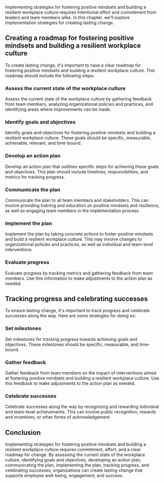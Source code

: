 
Implementing strategies for fostering positive mindsets and building a resilient workplace culture requires intentional effort and commitment from leaders and team members alike. In this chapter, we'll explore implementation strategies for creating lasting change.

Creating a roadmap for fostering positive mindsets and building a resilient workplace culture
---------------------------------------------------------------------------------------------

To create lasting change, it's important to have a clear roadmap for fostering positive mindsets and building a resilient workplace culture. This roadmap should include the following steps:

### Assess the current state of the workplace culture

Assess the current state of the workplace culture by gathering feedback from team members, analyzing organizational policies and practices, and identifying areas where improvements can be made.

### Identify goals and objectives

Identify goals and objectives for fostering positive mindsets and building a resilient workplace culture. These goals should be specific, measurable, achievable, relevant, and time-bound.

### Develop an action plan

Develop an action plan that outlines specific steps for achieving these goals and objectives. This plan should include timelines, responsibilities, and metrics for tracking progress.

### Communicate the plan

Communicate the plan to all team members and stakeholders. This can involve providing training and education on positive mindsets and resilience, as well as engaging team members in the implementation process.

### Implement the plan

Implement the plan by taking concrete actions to foster positive mindsets and build a resilient workplace culture. This may involve changes to organizational policies and practices, as well as individual and team-level interventions.

### Evaluate progress

Evaluate progress by tracking metrics and gathering feedback from team members. Use this information to make adjustments to the action plan as needed.

Tracking progress and celebrating successes
-------------------------------------------

To ensure lasting change, it's important to track progress and celebrate successes along the way. Here are some strategies for doing so:

### Set milestones

Set milestones for tracking progress towards achieving goals and objectives. These milestones should be specific, measurable, and time-bound.

### Gather feedback

Gather feedback from team members on the impact of interventions aimed at fostering positive mindsets and building a resilient workplace culture. Use this feedback to make adjustments to the action plan as needed.

### Celebrate successes

Celebrate successes along the way by recognizing and rewarding individual and team-level achievements. This can involve public recognition, rewards and incentives, or other forms of acknowledgement.

Conclusion
----------

Implementing strategies for fostering positive mindsets and building a resilient workplace culture requires commitment, effort, and a clear roadmap for change. By assessing the current state of the workplace culture, identifying goals and objectives, developing an action plan, communicating the plan, implementing the plan, tracking progress, and celebrating successes, organizations can create lasting change that supports employee well-being, engagement, and success.
